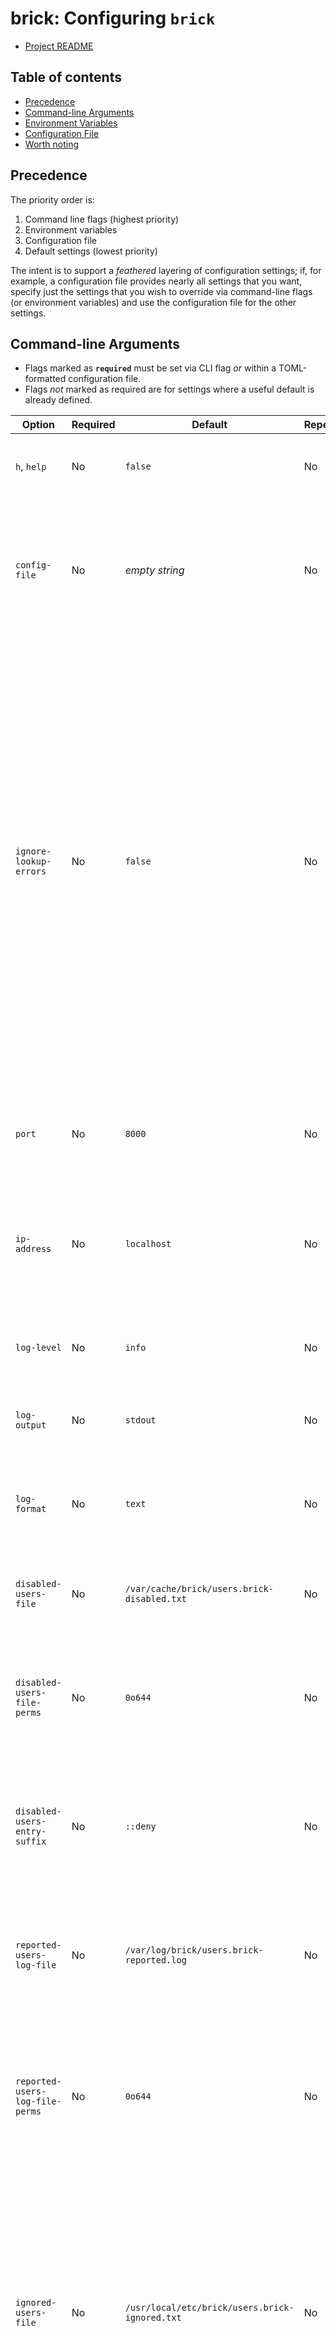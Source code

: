 <!-- omit in toc -->
# brick: Configuring `brick`

- [Project README](../README.md)

<!-- omit in toc -->
## Table of contents

- [Precedence](#precedence)
- [Command-line Arguments](#command-line-arguments)
- [Environment Variables](#environment-variables)
- [Configuration File](#configuration-file)
- [Worth noting](#worth-noting)

## Precedence

The priority order is:

1. Command line flags (highest priority)
1. Environment variables
1. Configuration file
1. Default settings (lowest priority)

The intent is to support a *feathered* layering of configuration settings; if,
for example, a configuration file provides nearly all settings that you want,
specify just the settings that you wish to override via command-line flags (or
environment variables) and use the configuration file for the other settings.

## Command-line Arguments

- Flags marked as **`required`** must be set via CLI flag *or* within a
  TOML-formatted configuration file.
- Flags *not* marked as required are for settings where a useful default is
  already defined.

| Option                          | Required | Default                                        | Repeat | Possible                                   | Description                                                                                                                                                                                                                                                                                                                                                                                     |
| ------------------------------- | -------- | ---------------------------------------------- | ------ | ------------------------------------------ | ----------------------------------------------------------------------------------------------------------------------------------------------------------------------------------------------------------------------------------------------------------------------------------------------------------------------------------------------------------------------------------------------- |
| `h`, `help`                     | No       | `false`                                        | No     | `h`, `help`                                | Show Help text along with the list of supported flags.                                                                                                                                                                                                                                                                                                                                          |
| `config-file`                   | No       | *empty string*                                 | No     | *valid path to a file*                     | Fully-qualified path to a configuration file consulted for settings not provided via CLI flags or environment variables.                                                                                                                                                                                                                                                                        |
| `ignore-lookup-errors`          | No       | `false`                                        | No     | `true`, `false`                            | Whether application should continue if attempts to lookup existing disabled or ignored status for a username or IP Address fail. This is needed if you do not pre-create files used by this application ahead of time. WARNING: Because this can mask errors, you should probably only use it briefly when this application is first deployed, then later disabled once all files are in place. |
| `port`                          | No       | `8000`                                         | No     | *valid whole number*                       | TCP port that this application should listen on for incoming HTTP requests.                                                                                                                                                                                                                                                                                                                     |
| `ip-address`                    | No       | `localhost`                                    | No     | *valid fqdn, local name or IP Address*     | Local IP Address that this application should listen on for incoming HTTP requests.                                                                                                                                                                                                                                                                                                             |
| `log-level`                     | No       | `info`                                         | No     | `fatal`, `error`, `warn`, `info`, `debug`  | Log message priority filter. Log messages with a lower level are ignored.                                                                                                                                                                                                                                                                                                                       |
| `log-output`                    | No       | `stdout`                                       | No     | `stdout`, `stderr`                         | Log messages are written to this output target.                                                                                                                                                                                                                                                                                                                                                 |
| `log-format`                    | No       | `text`                                         | No     | `cli`, `json`, `logfmt`, `text`, `discard` | Use the specified `apex/log` package "handler" to output log messages in that handler's format.                                                                                                                                                                                                                                                                                                 |
| `disabled-users-file`           | No       | `/var/cache/brick/users.brick-disabled.txt`    | No     | *valid path to a file*                     | Fully-qualified path to the "disabled users" file                                                                                                                                                                                                                                                                                                                                               |
| `disabled-users-file-perms`     | No       | `0o644`                                        | No     | *valid permissions in octal format*        | Permissions (in octal) applied to newly created "disabled users" file. **NOTE:** `EZproxy` will need to be able to read this file.                                                                                                                                                                                                                                                              |
| `disabled-users-entry-suffix`   | No       | `::deny`                                       | No     | *valid EZproxy condition/action*           | String that is appended after every username added to the disabled users file in order to deny login access.                                                                                                                                                                                                                                                                                    |
| `reported-users-log-file`       | No       | `/var/log/brick/users.brick-reported.log`      | No     | *valid path to a file*                     | Fully-qualified path to the log file where this application should log user disable request events for fail2ban to ingest.                                                                                                                                                                                                                                                                      |
| `reported-users-log-file-perms` | No       | `0o644`                                        | No     | *valid permissions in octal format*        | Permissions (in octal) applied to newly created "reported users" log file. **NOTE:** `fail2ban` will need to be able to read this file.                                                                                                                                                                                                                                                         |
| `ignored-users-file`            | No       | `/usr/local/etc/brick/users.brick-ignored.txt` | No     | *valid path to a file*                     | Fully-qualified path to the file containing a list of user accounts which should not be disabled and whose IP Address reported in the same alert should not be banned by this application. Leading and trailing whitespace per line is ignored.                                                                                                                                                 |
| `ignored-ips-file`              | No       | `/usr/local/etc/brick/ips.brick-ignored.txt`   | No     | *valid path to a file*                     | Fully-qualified path to the file containing a list of individual IP Addresses which should not be disabled and which user account reported in the same alert should not be disabled by this application. Leading and trailing whitespace per line is ignored.                                                                                                                                   |
| `teams-webhook-url`             | No       | *empty string*                                 | No     | [*valid webhook url*](#worth-noting)       | The Webhook URL provided by a preconfigured Connector. If specified, this application will attempt to send client request details to the Microsoft Teams channel associated with the webhook URL.                                                                                                                                                                                               |
| `teams-notify-delay`            | No       | `5`                                            | No     | *valid whole number*                       | The number of seconds to wait between Microsoft Teams message delivery attempts.                                                                                                                                                                                                                                                                                                                |
| `teams-notify-retries`          | No       | `2`                                            | No     | *valid whole number*                       | The number of attempts that this application will make to deliver Microsoft Teams messages before giving up.                                                                                                                                                                                                                                                                                    |

## Environment Variables

If set, environment variables override settings provided by a configuration
file. If used, command-line arguments override the equivalent environment
variables listed below. See the [Command-line
Arguments](#command-line-arguments) table for more information.

| Flag Name                       | Environment Variable Name                   | Notes | Example (mostly using default values)                                                                                                                                                                                            |
| ------------------------------- | ------------------------------------------- | ----- | -------------------------------------------------------------------------------------------------------------------------------------------------------------------------------------------------------------------------------- |
| `config-file`                   | `BRICK_CONFIG_FILE`                         |       | `BRICK_CONFIG_FILE="/usr/local/etc/brick/config.toml"`                                                                                                                                                                           |
| `ignore-lookup-errors`          | `BRICK_IGNORE_LOOKUP_ERRORS`                |       | `BRICK_IGNORE_LOOKUP_ERRORS="false"`                                                                                                                                                                                             |
| `port`                          | `BRICK_LOCAL_TCP_PORT`                      |       | `BRICK_LOCAL_TCP_PORT="8000"`                                                                                                                                                                                                    |
| `ip-address`                    | `BRICK_LOCAL_IP_ADDRESS`                    |       | `BRICK_LOCAL_IP_ADDRESS="localhost"`                                                                                                                                                                                             |
| `log-level`                     | `BRICK_LOG_LEVEL`                           |       | `BRICK_LOG_LEVEL="info"`                                                                                                                                                                                                         |
| `log-output`                    | `BRICK_LOG_OUTPUT`                          |       | `BRICK_LOG_OUTPUT="stdout"`                                                                                                                                                                                                      |
| `log-format`                    | `BRICK_LOG_FORMAT`                          |       | `BRICK_LOG_FORMAT="text"`                                                                                                                                                                                                        |
| `disabled-users-file`           | `BRICK_DISABLED_USERS_FILE`                 |       | `BRICK_DISABLED_USERS_FILE="/var/cache/brick/users.brick-disabled.txt"`                                                                                                                                                          |
| `disabled-users-file-perms`     | `BRICK_DISABLED_USERS_FILE_PERMISSIONS`     |       | `BRICK_DISABLED_USERS_FILE_PERMISSIONS="0o644"`                                                                                                                                                                                  |
| `disabled-users-entry-suffix`   | `BRICK_DISABLED_USERS_ENTRY_SUFFIX`         |       | `BRICK_DISABLED_USERS_ENTRY_SUFFIX="::deny"`                                                                                                                                                                                     |
| `reported-users-log-file`       | `BRICK_REPORTED_USERS_LOG_FILE`             |       | `BRICK_REPORTED_USERS_LOG_FILE="/var/log/brick/users.brick-reported.log"`                                                                                                                                                        |
| `reported-users-log-file-perms` | `BRICK_REPORTED_USERS_LOG_FILE_PERMISSIONS` |       | `BRICK_REPORTED_USERS_LOG_FILE_PERMISSIONS="0o644"`                                                                                                                                                                              |
| `ignored-users-file`            | `BRICK_IGNORED_USERS_FILE`                  |       | `BRICK_IGNORED_USERS_FILE="/usr/local/etc/brick/users.brick-ignored.txt"`                                                                                                                                                        |
| `ignored-ips-file`              | `BRICK_IGNORED_IP_ADDRESSES_FILE`           |       | `BRICK_IGNORED_IP_ADDRESSES_FILE="/usr/local/etc/brick/ips.brick-ignored.txt"`                                                                                                                                                   |
| `teams-webhook-url`             | `BRICK_MSTEAMS_WEBHOOK_URL`                 |       | `BRICK_MSTEAMS_WEBHOOK_URL="https://outlook.office.com/webhook/a1269812-6d10-44b1-abc5-b84f93580ba0@9e7b80c7-d1eb-4b52-8582-76f921e416d9/IncomingWebhook/3fdd6767bae44ac58e5995547d66a4e4/f332c8d9-3397-4ac5-957b-b8e3fc465a8c"` |
| `teams-notify-delay`            | `BRICK_MSTEAMS_WEBHOOK_DELAY`               |       | `BRICK_MSTEAMS_WEBHOOK_DELAY="2"`                                                                                                                                                                                                |
| `teams-notify-retries`          | `BRICK_MSTEAMS_WEBHOOK_RETRIES`             |       | `BRICK_MSTEAMS_WEBHOOK_RETRIES="5"`                                                                                                                                                                                              |

## Configuration File

Configuration file settings have the lowest priority and are overridden by
settings specified in other configuration sources, except for default values.
See the [Command-line Arguments](#command-line-arguments) table for more
information, including the available values for the listed configuration
settings.

| Flag Name                       | Config file Setting Name | Section Name         | Notes |
| ------------------------------- | ------------------------ | -------------------- | ----- |
| `ignore-lookup-errors`          | `ignore_lookup_errors`   |                      |       |
| `port`                          | `local_tcp_port`         | `network`            |       |
| `ip-address`                    | `local_ip_address`       | `network`            |       |
| `log-level`                     | `level`                  | `logging`            |       |
| `log-format`                    | `format`                 | `logging`            |       |
| `log-out`                       | `output`                 | `logging`            |       |
| `disabled-users-file`           | `file_path`              | `disabledusers`      |       |
| `disabled-users-file-perms`     | `file_permissions`       | `disabledusers`      |       |
| `disabled-users-entry-suffix`   | `entry_suffix`           | `disabledusers`      |       |
| `reported-users-log-file`       | `file_path`              | `reportedusers`      |       |
| `reported-users-log-file-perms` | `file_permissions`       | `reportedusers`      |       |
| `ignored-users-file`            | `file_path`              | `ignoredusers`       |       |
| `ignored-ips-file`              | `file_path`              | `ignoredipaddresses` |       |
| `teams-webhook-url`             | `webhook_url`            | `msteams`            |       |
| `teams-notify-delay`            | `delay`                  | `msteams`            |       |
| `teams-notify-retries`          | `retries`                | `msteams`            |       |

The
[`contrib/brick/config.example.toml`](../contrib/brick/config.example.toml)
file is provided as a starting point for your own `config.toml` configuration
file. The default values provided by this configuration file should lineup
with the default application values if not specified.

Once reviewed and potentially adjusted, your copy of the `config.toml` file
can be placed in a location of your choosing and referenced using the
`--config-file` flag. See the [Command-line
arguments](#command-line-arguments) sections for usage details.

## Worth noting

- For best results, limit your choice of TCP port to an unprivileged user
  port between `1024` and `49151`

- Log format names map directly to the Handlers provided by the `apex/log`
  package. Their descriptions are copied from the [official
  README](https://github.com/apex/log/blob/master/Readme.md) and provided
  below for reference:

  | Log Format ("Handler") | Description                        |
  | ---------------------- | ---------------------------------- |
  | `cli`                  | human-friendly CLI output          |
  | `json`                 | provides log output in JSON format |
  | `logfmt`               | plain-text logfmt output           |
  | `text`                 | human-friendly colored output      |
  | `discard`              | discards all logs                  |

- Microsoft Teams webhook URLs
  - have one of two known FQDNs; both are valid as of this writing
     1. `outlook.office.com`
        - new webhook URLs use this one
     1. `outlook.office365.com`
        - older webhook URLs use this one
        - still referenced in official documentation
  - Example URL: <https://outlook.office.com/webhook/a1269812-6d10-44b1-abc5-b84f93580ba0@9e7b80c7-d1eb-4b52-8582-76f921e416d9/IncomingWebhook/3fdd6767bae44ac58e5995547d66a4e4/f332c8d9-3397-4ac5-957b-b8e3fc465a8c>
